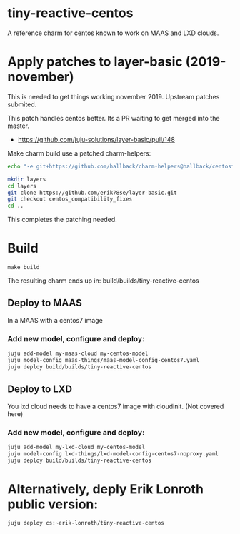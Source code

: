 # tiny-reactive-centos

A reference charm for centos known to work on MAAS and LXD clouds.

# Apply patches to layer-basic (2019-november)
This is needed to get things working november 2019. Upstream patches submited.

This patch handles centos better. Its a PR waiting to get merged into the master.
  - https://github.com/juju-solutions/layer-basic/pull/148

Make charm build use a patched charm-helpers:
```sh
echo "-e git+https://github.com/hallback/charm-helpers@hallback/centosfixes#egg=charms.reactive" >> wheelhouse-overrides.txt
```


```sh
mkdir layers
cd layers
git clone https://github.com/erik78se/layer-basic.git
git checkout centos_compatibility_fixes
cd ..
```

This completes the patching needed.

# Build

```make build```

The resulting charm ends up in: build/builds/tiny-reactive-centos 

## Deploy to MAAS
In a MAAS with a centos7 image

### Add new model, configure and deploy:
```sh
juju add-model my-maas-cloud my-centos-model
juju model-config maas-things/maas-model-config-centos7.yaml
juju deploy build/builds/tiny-reactive-centos
```

## Deploy to LXD
You lxd cloud needs to have a centos7 image with cloudinit. (Not covered here)

### Add new model, configure and deploy:
```sh
juju add-model my-lxd-cloud my-centos-model
juju model-config lxd-things/lxd-model-config-centos7-noproxy.yaml
juju deploy build/builds/tiny-reactive-centos
```

# Alternatively, deply Erik Lonroth public version:

```juju deploy cs:~erik-lonroth/tiny-reactive-centos```

